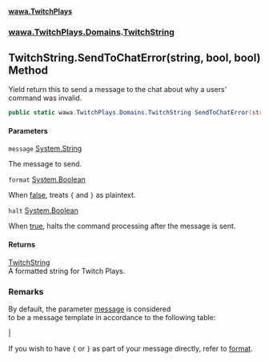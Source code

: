 #### [wawa.TwitchPlays](index.md 'index')
### [wawa.TwitchPlays.Domains](wawa.TwitchPlays.Domains.md 'wawa.TwitchPlays.Domains').[TwitchString](TwitchString.md 'wawa.TwitchPlays.Domains.TwitchString')

## TwitchString.SendToChatError(string, bool, bool) Method

Yield return this to send a message to the chat about why a users' command was invalid.

```csharp
public static wawa.TwitchPlays.Domains.TwitchString SendToChatError(string message, bool format=true, bool halt=false);
```
#### Parameters

<a name='wawa.TwitchPlays.Domains.TwitchString.SendToChatError(string,bool,bool).message'></a>

`message` [System.String](https://docs.microsoft.com/en-us/dotnet/api/System.String 'System.String')

The message to send.

<a name='wawa.TwitchPlays.Domains.TwitchString.SendToChatError(string,bool,bool).format'></a>

`format` [System.Boolean](https://docs.microsoft.com/en-us/dotnet/api/System.Boolean 'System.Boolean')

When [false](https://docs.microsoft.com/en-us/dotnet/csharp/language-reference/builtin-types/bool 'https://docs.microsoft.com/en-us/dotnet/csharp/language-reference/builtin-types/bool'), treats `{` and `}` as plaintext.

<a name='wawa.TwitchPlays.Domains.TwitchString.SendToChatError(string,bool,bool).halt'></a>

`halt` [System.Boolean](https://docs.microsoft.com/en-us/dotnet/api/System.Boolean 'System.Boolean')

When [true](https://docs.microsoft.com/en-us/dotnet/csharp/language-reference/builtin-types/bool 'https://docs.microsoft.com/en-us/dotnet/csharp/language-reference/builtin-types/bool'), halts the command processing after the message is sent.

#### Returns
[TwitchString](TwitchString.md 'wawa.TwitchPlays.Domains.TwitchString')  
A formatted string for Twitch Plays.

### Remarks
  
By default, the parameter [message](TwitchString.SendToChatError(string,bool,bool).md#wawa.TwitchPlays.Domains.TwitchString.SendToChatError(string,bool,bool).message 'wawa.TwitchPlays.Domains.TwitchString.SendToChatError(string, bool, bool).message') is considered  
to be a message template in accordance to the following table:  
  
|  
  
If you wish to have `{` or `}` as part of your message directly, refer to [format](TwitchString.SendToChatError(string,bool,bool).md#wawa.TwitchPlays.Domains.TwitchString.SendToChatError(string,bool,bool).format 'wawa.TwitchPlays.Domains.TwitchString.SendToChatError(string, bool, bool).format').